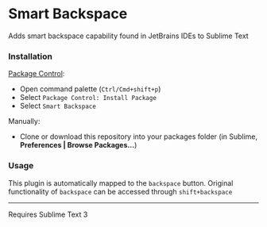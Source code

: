 # Smart Backspace
Adds smart backspace capability found in JetBrains IDEs to Sublime Text

### Installation

[Package Control](https://packagecontrol.io):
* Open command palette (`Ctrl/Cmd+shift+p`)
* Select `Package Control: Install Package`
* Select `Smart Backspace`

Manually:
* Clone or download this repository into your packages folder (in Sublime, **Preferences | Browse Packages...**)

### Usage

This plugin is automatically mapped to the `backspace` button. Original functionality of `backspace` can be accessed through `shift+backspace`

---
Requires Sublime Text 3
